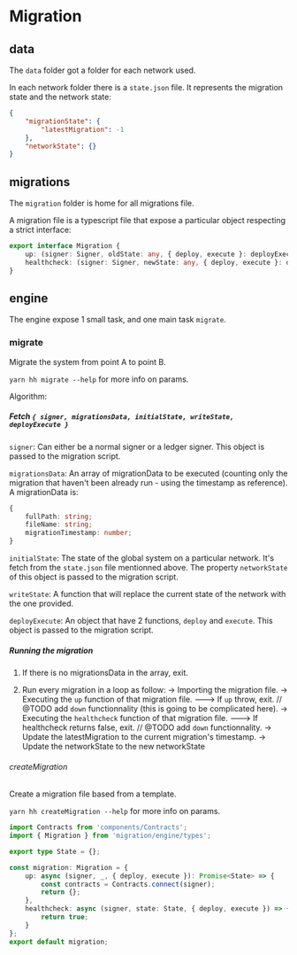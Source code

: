 # Migration

## data

The `data` folder got a folder for each network used.

In each network folder there is a `state.json` file. It represents the migration state and the network state:

```json
{
    "migrationState": {
        "latestMigration": -1
    },
    "networkState": {}
}
```

## migrations

The `migration` folder is home for all migrations file.

A migration file is a typescript file that expose a particular object respecting a strict interface:

```ts
export interface Migration {
    up: (signer: Signer, oldState: any, { deploy, execute }: deployExecuteType) => Promise<{}>;
    healthcheck: (signer: Signer, newState: any, { deploy, execute }: deployExecuteType) => Promise<boolean>;
}
```

## engine

The engine expose 1 small task, and one main task `migrate`.

### migrate

Migrate the system from point A to point B.

`yarn hh migrate --help` for more info on params.

Algorithm:

##### Fetch `{ signer, migrationsData, initialState, writeState, deployExecute }`

`signer`: Can either be a normal signer or a ledger signer. This object is passed to the migration script.

`migrationsData`: An array of migrationData to be executed (counting only the migration that haven't been already run - using the timestamp as reference). A migrationData is:

```ts
{
    fullPath: string;
    fileName: string;
    migrationTimestamp: number;
}
```

`initialState`: The state of the global system on a particular network. It's fetch from the `state.json` file mentionned above. The property `networkState` of this object is passed to the migration script.

`writeState`: A function that will replace the current state of the network with the one provided.

`deployExecute`: An object that have 2 functions, `deploy` and `execute`. This object is passed to the migration script.

##### Running the migration

1. If there is no migrationsData in the array, exit.

2. Run every migration in a loop as follow:
   -> Importing the migration file.
   -> Executing the `up` function of that migration file.
   ---> If `up` throw, exit. // @TODO add `down` functionnality (this is going to be complicated here).
   -> Executing the `healthcheck` function of that migration file.
   ---> If healthcheck returns false, exit. // @TODO add `down` functionnality.
   -> Update the latestMigration to the current migration's timestamp.
   -> Update the networkState to the new networkState

###### createMigration

Create a migration file based from a template.

`yarn hh createMigration --help` for more info on params.

```ts
import Contracts from 'components/Contracts';
import { Migration } from 'migration/engine/types';

export type State = {};

const migration: Migration = {
    up: async (signer, _, { deploy, execute }): Promise<State> => {
        const contracts = Contracts.connect(signer);
        return {};
    },
    healthcheck: async (signer, state: State, { deploy, execute }) => {
        return true;
    }
};
export default migration;
```
